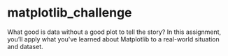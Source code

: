 # matplotlib_challenge
What good is data without a good plot to tell the story?  In this assignment, you’ll apply what you've learned about Matplotlib to a real-world situation and dataset.
